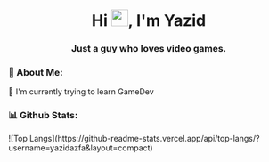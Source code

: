 <h1 align="center">Hi <img src="https://raw.githubusercontent.com/MartinHeinz/MartinHeinz/master/wave.gif" width="30px">, I'm Yazid</h1>
<h3 align="center">Just a guy who loves video games.</h3>

<h3>💫 About Me:</h3> 
🌱 I'm currently trying to learn GameDev

<h3>📊 Github Stats:</h3>
![Top Langs](https://github-readme-stats.vercel.app/api/top-langs/?username=yazidazfa&layout=compact)

<!--
**yazidazfa/yazidazfa** is a ✨ _special_ ✨ repository because its `README.md` (this file) appears on your GitHub profile.

Here are some ideas to get you started:

- 🔭 I’m currently working on ...
- 🌱 I’m currently learning ...
- 👯 I’m looking to collaborate on ...
- 🤔 I’m looking for help with ...
- 💬 Ask me about ...
- 📫 How to reach me: ...
- 😄 Pronouns: ...
- ⚡ Fun fact: ...
-->
